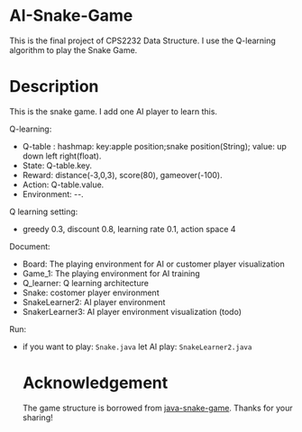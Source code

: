 # AI-Snake-Game
This is the final project of CPS2232 Data Structure. I use the Q-learning algorithm to play the Snake Game.
# Description
This is the snake game. I add one AI player to learn this.

Q-learning:
   - Q-table : hashmap: key:apple position;snake position(String); value: up down left right(float).
   - State: Q-table.key.
   - Reward:  distance(-3,0,3), score(80), gameover(-100).
   - Action: Q-table.value.
   - Environment: --.

Q learning setting: 
- greedy 0.3, discount 0.8, learning rate 0.1, action space 4

Document:
- Board: The playing environment for AI or customer player visualization
- Game_1: The playing environment for AI training
- Q_learner: Q learning architecture
- Snake: costomer player environment
- SnakeLearner2: AI player environment
- SnakerLearner3: AI player environment visualization (todo)

Run:
- if you want to play: `Snake.java`
  let AI play: `SnakeLearner2.java`
  
  # Acknowledgement
  The game structure is borrowed from [java-snake-game](https://github.com/janbodnar/Java-Snake-Game).
  Thanks for your sharing!
